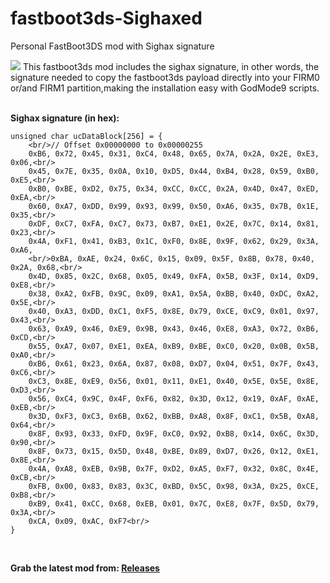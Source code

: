 # fastboot3ds-Sighaxed
Personal FastBoot3DS mod with Sighax signature

<img src="https://github.com/daviiid99/fastboot3ds-Sighaxed/blob/main/logo.png">
This fastboot3ds mod includes the sighax signature, in other words, the signature needed to copy the fastboot3ds payload directly into your FIRM0 or/and FIRM1 partition,making the installation easy with GodMode9 scripts.
<br/>
<br/>

<b>Sighax signature (in hex):</b><br/>
```
unsigned char ucDataBlock[256] = {
	<br/>// Offset 0x00000000 to 0x00000255
	0xB6, 0x72, 0x45, 0x31, 0xC4, 0x48, 0x65, 0x7A, 0x2A, 0x2E, 0xE3, 0x06,<br/>
	0x45, 0x7E, 0x35, 0x0A, 0x10, 0xD5, 0x44, 0xB4, 0x28, 0x59, 0xB0, 0xE5,<br/>
	0xB0, 0xBE, 0xD2, 0x75, 0x34, 0xCC, 0xCC, 0x2A, 0x4D, 0x47, 0xED, 0xEA,<br/>
	0x60, 0xA7, 0xDD, 0x99, 0x93, 0x99, 0x50, 0xA6, 0x35, 0x7B, 0x1E, 0x35,<br/>
	0xDF, 0xC7, 0xFA, 0xC7, 0x73, 0xB7, 0xE1, 0x2E, 0x7C, 0x14, 0x81, 0x23,<br/>
	0x4A, 0xF1, 0x41, 0xB3, 0x1C, 0xF0, 0x8E, 0x9F, 0x62, 0x29, 0x3A, 0xA6,
	<br/>0xBA, 0xAE, 0x24, 0x6C, 0x15, 0x09, 0x5F, 0x8B, 0x78, 0x40, 0x2A, 0x68,<br/>
	0x4D, 0x85, 0x2C, 0x68, 0x05, 0x49, 0xFA, 0x5B, 0x3F, 0x14, 0xD9, 0xE8,<br/>
	0x38, 0xA2, 0xFB, 0x9C, 0x09, 0xA1, 0x5A, 0xBB, 0x40, 0xDC, 0xA2, 0x5E,<br/>
	0x40, 0xA3, 0xDD, 0xC1, 0xF5, 0x8E, 0x79, 0xCE, 0xC9, 0x01, 0x97, 0x43,<br/>
	0x63, 0xA9, 0x46, 0xE9, 0x9B, 0x43, 0x46, 0xE8, 0xA3, 0x72, 0xB6, 0xCD,<br/>
	0x55, 0xA7, 0x07, 0xE1, 0xEA, 0xB9, 0xBE, 0xC0, 0x20, 0x0B, 0x5B, 0xA0,<br/>
	0xB6, 0x61, 0x23, 0x6A, 0x87, 0x08, 0xD7, 0x04, 0x51, 0x7F, 0x43, 0xC6,<br/>
	0xC3, 0x8E, 0xE9, 0x56, 0x01, 0x11, 0xE1, 0x40, 0x5E, 0x5E, 0x8E, 0xD3,<br/>
	0x56, 0xC4, 0x9C, 0x4F, 0xF6, 0x82, 0x3D, 0x12, 0x19, 0xAF, 0xAE, 0xEB,<br/>
	0x3D, 0xF3, 0xC3, 0x6B, 0x62, 0xBB, 0xA8, 0x8F, 0xC1, 0x5B, 0xA8, 0x64,<br/>
	0x8F, 0x93, 0x33, 0xFD, 0x9F, 0xC0, 0x92, 0xB8, 0x14, 0x6C, 0x3D, 0x90,<br/>
	0x8F, 0x73, 0x15, 0x5D, 0x48, 0xBE, 0x89, 0xD7, 0x26, 0x12, 0xE1, 0x8E,<br/>
	0x4A, 0xA8, 0xEB, 0x9B, 0x7F, 0xD2, 0xA5, 0xF7, 0x32, 0x8C, 0x4E, 0xCB,<br/>
	0xFB, 0x00, 0x83, 0x83, 0x3C, 0xBD, 0x5C, 0x98, 0x3A, 0x25, 0xCE, 0xB8,<br/>
	0xB9, 0x41, 0xCC, 0x68, 0xEB, 0x01, 0x7C, 0xE8, 0x7F, 0x5D, 0x79, 0x3A,<br/>
	0xCA, 0x09, 0xAC, 0xF7<br/>
}
```
<br/>

<b>Grab the latest mod from:<b/> <a href="https://github.com/daviiid99/fastboot3ds-Sighaxed/releases">Releases</a>
